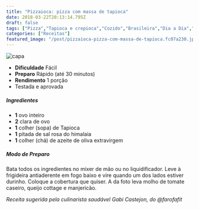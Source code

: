 ```yaml
---
title: "Pizzaioca: pizza com massa de tapioca"
date: 2018-03-22T20:13:14.795Z
draft: false
tags: ["Pizza","Tapioca e crepioca","Cozido","Brasileira","Dia a Dia","Pizza","receita simples e saudável","Receitas","Receitas rápidas","Receitas sem glúten","Tapioca"]
categories: ["Receitas"]
featured_image: "/post/pizzaioca-pizza-com-massa-de-tapioca.fc07a230.jpeg"
---
```


![capa](/post/pizzaioca-pizza-com-massa-de-tapioca.fc07a230.jpeg)

*   **Dificuldade** Fácil
*   **Preparo** Rápido (até 30 minutos)
*   **Rendimento** 1 porção
*   Testada e aprovada
    

##### Ingredientes

*   **1** ovo inteiro
*   **2** clara de ovo
*   **1** colher (sopa) de Tapioca
*   **1** pitada de sal rosa do himalaia
*   **1** colher (chá) de azeite de oliva extravirgem

##### Modo de Preparo

Bata todos os ingredientes no mixer de mão ou no liquidificador. Leve à frigideira antiaderente em fogo baixo e vire quando um dos lados estiver durinho. Coloque a cobertura que quiser. A da foto leva molho de tomate caseiro, queijo cottage e manjericão.

_Receita sugerida pela culinarista saudável Gabi Castejon, do @farofafit_
